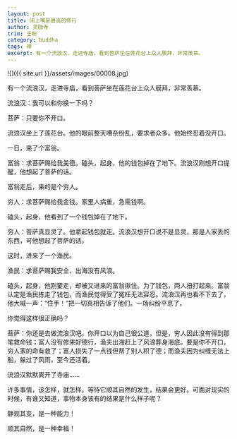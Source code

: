```yaml
---
layout: post
title: 闭上嘴是最高的修行
author: 灵隐寺
trim: 王盼
category: buddha
tags: 禅
excerpt: 有一个流浪汉，走进寺庙，看到菩萨坐在莲花台上众人膜拜，非常羡慕。
---
```


![]({{ site.url }}/assets/images/00008.jpg)

有一个流浪汉，走进寺庙，看到菩萨坐在莲花台上众人膜拜，非常羡慕。

流浪汉：我可以和你换一下吗？

菩萨：只要你不开口。

流浪汉坐上了莲花台。他的眼前整天嘈杂纷乱，要求者众多。他始终忍着没开口。

一日，来了个富翁。

富翁：求菩萨赐给我美德。磕头，起身，他的钱包掉在了地下。流浪汉刚想开口提醒，他想起了菩萨的话。

富翁走后，来的是个穷人。

穷人：求菩萨赐给我金钱。家里人病重，急需钱啊。

磕头，起身，他看到了一个钱包掉在了地下。

穷人：菩萨真显灵了。他拿起钱包就走。流浪汉想开口说不是显灵，那是人家丢的东西，可他想起了菩萨的话。

这时，进来了一个渔民。

渔民：求菩萨赐我安全，出海没有风浪。

磕头，起身，他刚要走，却被又进来的富翁揪住。为了钱包，两人扭打起来。富翁认定是渔民拣走了钱包，而渔民觉得受了冤枉无法容忍。流浪汉再也看不下去了，他大喊一声：“住手！”把一切真相告诉了他们。一场纠纷平息了。

你觉得这样很正确吗？

菩萨：你还是去做流浪汉吧。你开口以为自己很公道，但是，穷人因此没有得到那笔救命钱；富人没有修来好德行，渔夫出海赶上了风浪葬身海底。要是你不开口，穷人家的命有救了；富人损失了一点钱但帮了别人积了德；而渔夫因为纠缠无法上船，躲过了风雨，至今还活着。

流浪汉默默离开了寺庙……

许多事情，该怎样，就怎样。等待它顺其自然的发生，结果会更好。可面对现实的时候，有谁又知道，事物本身该有的结果是什么样子呢？

静观其变，是一种能力！

顺其自然，是一种幸福！
